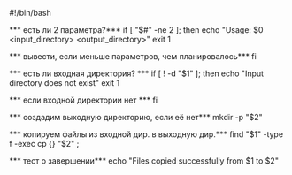 #!/bin/bash

*** есть ли 2 параметра?*** 
if [ "$#" -ne 2 ]; then
    echo "Usage: $0 <input_directory> <output_directory>"
    exit 1

*** вывести, если меньше параметров, чем планировалось*** 
fi

***  есть ли входная директория? *** 
if [ ! -d "$1" ]; then
    echo "Input directory does not exist"
    exit 1
    
*** если входной директории нет *** 
fi

*** создадим выходную директорию, если её нет*** 
mkdir -p "$2"

*** копируем файлы из входной дир. в выходную дир.*** 
find "$1" -type f -exec cp {} "$2" \;

*** тест о завершении*** 
echo "Files copied successfully from $1 to $2"
